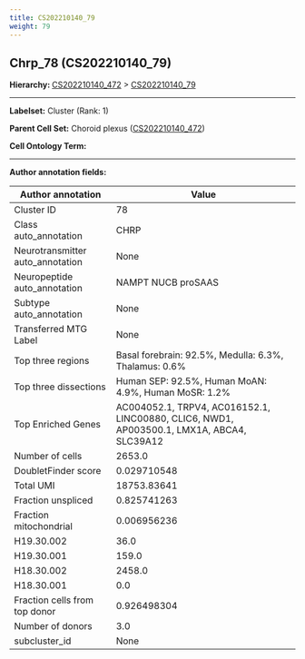 ```yaml
---
title: CS202210140_79
weight: 79
---
```

## Chrp_78 (CS202210140_79)
<b>Hierarchy: </b>
[CS202210140_472](cell_sets/CS202210140_472.md) >
[CS202210140_79](cell_sets/CS202210140_79.md)

---


**Labelset:** Cluster (Rank: 1)

**Parent Cell Set:** Choroid plexus ([CS202210140_472](cell_sets/CS202210140_472.md))



**Cell Ontology Term:** 

[MARKER GENES.]: #


---

[TRANSFERRED ANNOTATIONS.]: #


[AUTHOR ANNOTATION FIELDS.]: #


**Author annotation fields:**

| Author annotation | Value |
|-------------------|-------|
|Cluster ID|78|
|Class auto_annotation|CHRP|
|Neurotransmitter auto_annotation|None|
|Neuropeptide auto_annotation|NAMPT NUCB proSAAS|
|Subtype auto_annotation|None|
|Transferred MTG Label|None|
|Top three regions|Basal forebrain: 92.5%, Medulla: 6.3%, Thalamus: 0.6%|
|Top three dissections|Human SEP: 92.5%, Human MoAN: 4.9%, Human MoSR: 1.2%|
|Top Enriched Genes|AC004052.1, TRPV4, AC016152.1, LINC00880, CLIC6, NWD1, AP003500.1, LMX1A, ABCA4, SLC39A12|
|Number of cells|2653.0|
|DoubletFinder score|0.029710548|
|Total UMI|18753.83641|
|Fraction unspliced|0.825741263|
|Fraction mitochondrial|0.006956236|
|H19.30.002|36.0|
|H19.30.001|159.0|
|H18.30.002|2458.0|
|H18.30.001|0.0|
|Fraction cells from top donor|0.926498304|
|Number of donors|3.0|
|subcluster_id|None|
